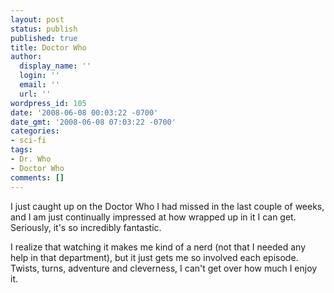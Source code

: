 ```yaml
---
layout: post
status: publish
published: true
title: Doctor Who
author:
  display_name: ''
  login: ''
  email: ''
  url: ''
wordpress_id: 105
date: '2008-06-08 00:03:22 -0700'
date_gmt: '2008-06-08 07:03:22 -0700'
categories:
- sci-fi
tags:
- Dr. Who
- Doctor Who
comments: []
---
```

I just caught up on the Doctor Who I had missed in the last couple of weeks, and I am just continually impressed at how wrapped up in it I can get.  Seriously, it's so incredibly fantastic.

I realize that watching it makes me kind of a nerd (not that I needed any help in that department), but it just gets me so involved each episode.  Twists, turns, adventure and cleverness, I can't get over how much I enjoy it.
